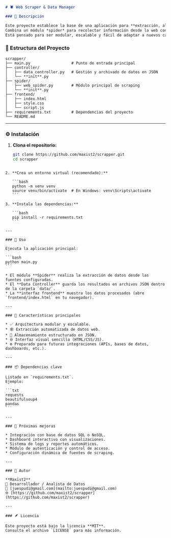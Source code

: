 ```markdown

# 🕷️ Web Scraper & Data Manager

### 📖 Descripción

Este proyecto establece la base de una aplicación para **extracción, almacenamiento y gestión de datos**.  
Combina un módulo *spider* para recolectar información desde la web con un **controlador de datos JSON** y una **interfaz web básica** (HTML/CSS/JS) para visualizar los resultados.  
Está pensado para ser modular, escalable y fácil de adaptar a nuevos casos de uso.


```

### 🧩 Estructura del Proyecto


```
scrapper/
├── main.py                  # Punto de entrada principal
├── controller/
│   ├── data_controller.py   # Gestión y archivado de datos en JSON
│   └── **init**.py
├── spider/
│   ├── web_spider.py        # Módulo principal de scraping
│   └── **init**.py
├── frontend/
│   ├── index.html
│   ├── style.css
│   └── script.js
├── requirements.txt         # Dependencias del proyecto
└── README.md

````

---

### ⚙️ Instalación

1. **Clona el repositorio:**
   ```bash
   git clone https://github.com/maxist2/scrapper.git
   cd scrapper
````

2. **Crea un entorno virtual (recomendado):**

   ```bash
   python -m venv venv
   source venv/bin/activate  # En Windows: venv\Scripts\activate
   ```

3. **Instala las dependencias:**

   ```bash
   pip install -r requirements.txt
   ```

---

### 🚀 Uso

Ejecuta la aplicación principal:

```bash
python main.py
```

* El módulo **Spider** realiza la extracción de datos desde las fuentes configuradas.
* El **Data Controller** guarda los resultados en archivos JSON dentro de la carpeta `data/`.
* La **interfaz frontend** muestra los datos procesados (abre `frontend/index.html` en tu navegador).

---

### 🧠 Características principales

* ✅ Arquitectura modular y escalable.
* 🕸️ Extracción automatizada de datos web.
* 💾 Almacenamiento estructurado en JSON.
* 🌐 Interfaz visual sencilla (HTML/CSS/JS).
* ⚙️ Preparado para futuras integraciones (APIs, bases de datos, dashboards, etc.).

---

### 📦 Dependencias clave

Listado en `requirements.txt`.
Ejemplo:

```txt
requests
beautifulsoup4
pandas
```

---

### 🧰 Próximas mejoras

* Integración con base de datos SQL o NoSQL.
* Dashboard interactivo con visualizaciones.
* Sistema de logs y reportes automáticos.
* Módulo de autenticación y control de acceso.
* Configuración dinámica de fuentes de scraping.

---

### 👤 Autor

**Maxist2**
💼 Desarrollador / Analista de Datos
📧 [juespudi@gmail.com](mailto:juespudi@gmail.com)
🌐 [https://github.com/maxist2/scrapper](https://github.com/maxist2/scrapper)

---

### 🪶 Licencia

Este proyecto está bajo la licencia **MIT**.
Consulta el archivo `LICENSE` para más información.
